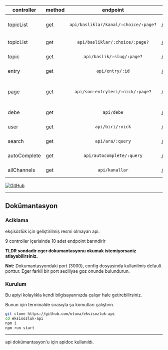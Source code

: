 | controller   | method |               endpoint               | örnek url \(tıkla\)                 | sayfali örnek url \(tıkla\)                       | açıklama                            |
| ------------ | ------ | :----------------------------------: | ----------------------------------- | ------------------------------------------------- | ----------------------------------- |
| topicList    | get    | `api/basliklar/kanal/:choice/:page?` | [\/api\/basliklar\/kanal\/haber][1] | [\/api\/basliklar\/kanal\/müzik\/2][2]            | kanal başlıklarını getirir          |
| topicList    | get    |    `api/basliklar/:choice/:page?`    | [\/api\/basliklar\/gundem][3]       | [\/api\/basliklar\/basiboslar\/3][4]              | başlıkları getirir                  |
| topic        | get    |      `api/baslik/:slug/:page?`       | [\/api\/baslik\/pena][5]            | [\/api\/baslik\/gap year\/2][6]                   | bir başlığı getirir                 |
| entry        | get    |           `api/entry/:id`            | [\/api\/entry\/1][7]                | &nbsp;                                            | bir entry'i getirir                 |
| page         | get    |   `api/son-entryleri/:nick/:page?`   | [\/api\/son-entryleri\/ssg][8]      | [\/api\/son-entryleri\/kumasi-iyi-futbolcu\/2][9] | bir suserin son entrylerini getirir |
| debe         | get    |              `api/debe`              | [\/api\/debe][10]                   | &nbsp;                                            | debe'yi getirir                     |
| user         | get    |           `api/biri/:nick`           | [\/api\/biri\/ssg][11]              | &nbsp;                                            | bir suser'ı getirir                 |
| search       | get    |           `api/ara/:query`           | [\/api\/ara\/pena][12]              | [\/api\/ara\/boston celtics\/4][13]               | arama sonucu                        |
| autoComplete | get    |      `api/autocomplete/:query`       | [\/api\/autocomplete\/pena][14]     | &nbsp;                                            | otomatik tamamlama                  |
| allChannels  | get    |            `api/kanallar`            | [\/api\/kanallar][15]               | &nbsp;                                            | kanal kategorileri                  |

[![GitHub](https://img.shields.io/badge/github-%23121011.svg?style=for-the-badge&logo=github&logoColor=white)][99]

---

## Dokümantasyon

### Aciklama

ekşisözlük için geliştirilmiş resmi olmayan api.

9 controller içerisinde 10 adet endpoint barındirir

**TLDR sondadir eger dokumantasyonu okumak istemiyorsaniz atlayabilirsiniz.**

**Not:** Dokumantasyondaki port (3000), config dosyasinda kullanilmis default porttur. 
Eger farkli bir port seciliyse goz onunde bulundurun.

### Kurulum

Bu apiyi kolaylıkla kendi bilgisayarınızda çalışır hale getirebilirsiniz.

Bunun için terminalde sırasıyla şu komutları çalıştırın.

```bash
git clone https://github.com/otuva/eksisozluk-api
cd eksisozluk-api
npm i
npm run start
```

[1]: /api/basliklar/kanal/haber
[2]: /api/basliklar/kanal/müzik/2
[3]: /api/basliklar/gundem
[4]: /api/basliklar/basiboslar/3
[5]: /api/baslik/pena
[6]: /api/baslik/gap-year/2
[7]: /api/entry/1
[8]: /api/son-entryleri/ssg
[9]: /api/son-entryleri/kumasi-iyi-futbolcu/2
[10]: /api/debe
[11]: /api/biri/ssg
[12]: /api/ara/pena
[13]: /api/ara/boston-celtics/4
[14]: /api/autocomplete/pena
[15]: /api/kanallar
[99]: https://github.com/otuva/eksisozluk-api

---

api dokümantasyon'u için apidoc kullanıldı.
